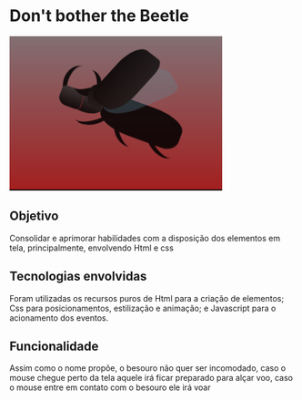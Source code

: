 # Don't bother the Beetle
![](https://github.com/EmilcyFelipe/Beetle/blob/master/beetle.png)

## Objetivo 
  Consolidar e aprimorar habilidades com a disposição dos elementos em tela, principalmente, envolvendo Html e css

## Tecnologias envolvidas 
  Foram utilizadas os recursos puros de Html para a criação de elementos; 
  Css para posicionamentos, estilização e animação;
  e Javascript para o acionamento dos eventos.
  
## Funcionalidade
  Assim como o nome propõe, o besouro não quer ser incomodado, 
  caso o mouse chegue perto da tela aquele irá ficar preparado para alçar voo,
  caso o mouse entre em contato com o besouro ele irá voar
